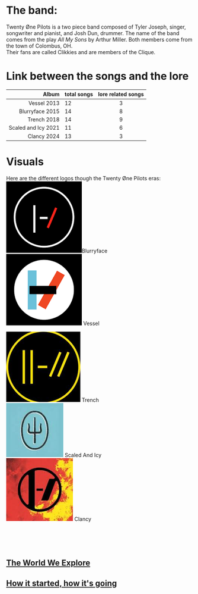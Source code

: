 # The band: 
Twenty Øne Pilots is a two piece band composed of Tyler Joseph, singer, songwriter and pianist, and Josh Dun, drummer. 
The name of the band comes from the play _All My Sons_ by Arthur Miller.
Both members come from the town of Colombus, OH.  
Their fans are called Clikkies and are members of the Clique. 


# Link between the songs and the lore

Album    | total songs  | lore related songs 
---------:| :----- |:-----:
Vessel  2013    |  12 | 3
Blurryface  2015 |    14 | 8
Trench   2018 |     14 | 9
Scaled and Icy  2021  | 11| 6
Clancy   2024   |  13 | 3

# Visuals
Here are the different logos though the Twenty Øne Pilots eras:  
![Blurryface](Twentyonepilots/blurrylogo.jpg)Blurryface   
![Vessel](Twentyonepilots/vessellogo.jpg) Vessel    

![Trench](Twentyonepilots/trenchlogo.jpg)  Trench   
![Scaled And Icy](Twentyonepilots/sailogo.jpg) Scaled And Icy    
![Clancy](Twentyonepilots/clancylogo.jpg)    Clancy      
&nbsp;  
&nbsp;  
&nbsp;  
&nbsp;  
## [The World We Explore](Dema.md)  
## [How it started, how it's going](moreabout.md)

<body background="Twentyonepilots/tyjo.jpg">
